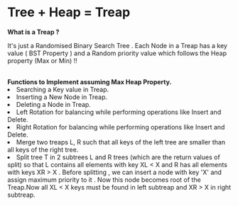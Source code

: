 <h1> Tree + Heap = Treap </h1>

<b>What is a Treap ? </b>

It's just a Randomised Binary Search Tree . Each Node in a Treap has a key value ( BST Property ) and a Random priority value which follows the  Heap property (Max or Min) !!

<br>
<b> Functions to Implement assuming Max Heap Property. </b

<ol>

<li> Searching a Key value in Treap. </li>
<li> Inserting a New Node in Treap. </li>
<li> Deleting a Node in Treap.</li>
<li> Left Rotation for balancing while performing operations like Insert and Delete.</li>
<li> Right Rotation for balancing while performing operations like Insert and Delete.</li>
<li> Merge two treaps L, R such that all keys of the left tree are smaller than all keys of the right tree.</li>
<li> Split tree T in 2 subtrees L and R trees (which are the return values of split) so that L contains all elements with key XL < X and R has all elements with keys XR > X .
  Before splitting ,  we can insert a node with key 'X' and assign maximum priority to it . Now this node becomes root of the Treap.Now all XL < X keys must be found in left subtreap and XR > X in right subtreap. </li>
</ol>
